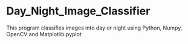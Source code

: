 # Day_Night_Image_Classifier
This program classifies images into day or night using Python, Numpy, OpenCV and Matplotlib.pyplot
